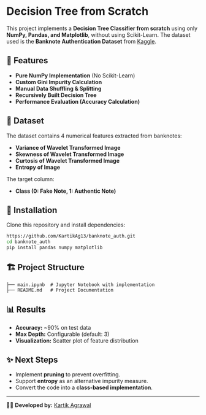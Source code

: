 # Decision Tree from Scratch

This project implements a **Decision Tree Classifier from scratch** using only **NumPy, Pandas, and Matplotlib**, without using Scikit-Learn. The dataset used is the **Banknote Authentication Dataset** from [Kaggle](https://www.kaggle.com/datasets/ritesaluja/bank-note-authentication-uci-data).

## 📌 Features
- **Pure NumPy Implementation** (No Scikit-Learn)
- **Custom Gini Impurity Calculation**
- **Manual Data Shuffling & Splitting**
- **Recursively Built Decision Tree**
- **Performance Evaluation (Accuracy Calculation)**

## 📂 Dataset
The dataset contains 4 numerical features extracted from banknotes:
- **Variance of Wavelet Transformed Image**
- **Skewness of Wavelet Transformed Image**
- **Curtosis of Wavelet Transformed Image**
- **Entropy of Image**

The target column:
- **Class (0: Fake Note, 1: Authentic Note)**

## 🔧 Installation
Clone this repository and install dependencies:
```bash
https://github.com/KartikAg13/banknote_auth.git
cd banknote_auth
pip install pandas numpy matplotlib
```

## 🏗️ Project Structure
```
├── main.ipynb  # Jupyter Notebook with implementation
├── README.md   # Project Documentation
```

## 📊 Results
- **Accuracy:** ~90% on test data
- **Max Depth:** Configurable (default: 3)
- **Visualization:** Scatter plot of feature distribution

## ✨ Next Steps
- Implement **pruning** to prevent overfitting.
- Support **entropy** as an alternative impurity measure.
- Convert the code into a **class-based implementation**.

---
👨‍💻 **Developed by:** [Kartik Agrawal](https://github.com/KartikAg13)
